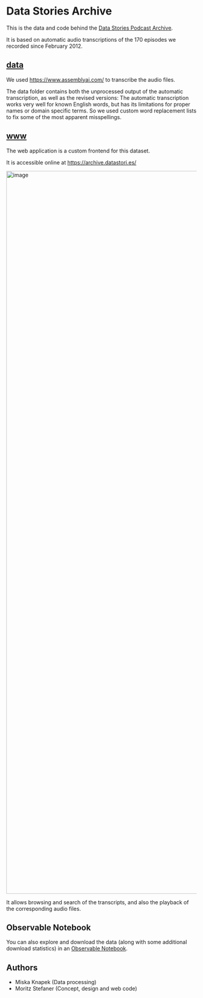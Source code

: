 # Data Stories Archive

This is the data and code behind the [Data Stories Podcast Archive](https://archive.datastori.es).

It is based on automatic audio transcriptions of the 170 episodes we recorded since February 2012. 

## [data](data/)

We used <https://www.assemblyai.com/> to transcribe the audio files. 

The data folder contains both the unprocessed output of the automatic transcription, as well as the revised versions:
The automatic transcription works very well for known English words, but has its limitations for proper names or domain specific terms. 
So we used custom word replacement lists to fix some of the most apparent misspellings. 

## [www](www/)
The web application is a custom frontend for this dataset.

It is accessible online at
<https://archive.datastori.es/>

<img width="1912" alt="image" src="https://github.com/user-attachments/assets/72741d1f-7685-494e-b2f1-211009055458">

It allows browsing and search of the transcripts, and also the playback of the corresponding audio files.

## Observable Notebook
You can also explore and download the data (along with some additional download statistics) in an [Observable Notebook](https://observablehq.com/@moritzstefaner/data-stories-archive).

## Authors

- Miska Knapek (Data processing)
- Moritz Stefaner (Concept, design and web code)


